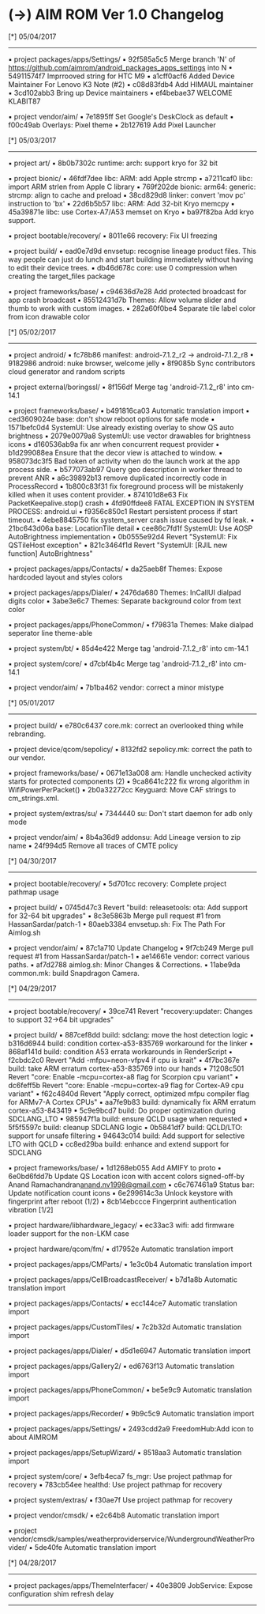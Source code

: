 
 (->) AIM ROM Ver 1.0 Changelog
 ====================================== 


 [*] 05/04/2017
  *******************    


 ▪ project packages/apps/Settings/
 ▪ 92f585a5c5 Merge branch 'N' of https://github.com/aimrom/android_packages_apps_settings into N
 ▪ 54911574f7 Imprrooved string for HTC M9
 ▪ a1cff0acf6 Added Device Maintainer For Lenovo K3 Note (#2)
 ▪ c08d83fdb4 Add HIMAUL maintainer
 ▪ 3cd102abb3 Bring up Device maintainers
 ▪ ef4bebae37 WELCOME KLABIT87

 ▪ project vendor/aim/
 ▪ 7e1895ff Set Google's DeskClock as default
 ▪ f00c49ab Overlays: Pixel theme
 ▪ 2b127619 Add Pixel Launcher

 [*] 05/03/2017
  *******************    


 ▪ project art/
 ▪ 8b0b7302c runtime: arch: support kryo for 32 bit

 ▪ project bionic/
 ▪ 46fdf7dee libc: ARM: add Apple strcmp
 ▪ a7211caf0 libc: import ARM strlen from Apple C library
 ▪ 769f202de bionic: arm64: generic: strcmp: align to cache and preload
 ▪ 38cd829d8 linker: convert 'mov pc' instruction to 'bx'
 ▪ 22d6b5b57 libc: ARM: Add 32-bit Kryo memcpy
 ▪ 45a39871e libc: use Cortex-A7/A53 memset on Kryo
 ▪ ba97f82ba Add kryo support.

 ▪ project bootable/recovery/
 ▪ 8011e66 recovery: Fix UI freezing

 ▪ project build/
 ▪ ead0e7d9d envsetup: recognise lineage product files. This way people can just do lunch and start building immediately without having to edit their device trees.
 ▪ db46d678c core: use 0 compression when creating the target_files package

 ▪ project frameworks/base/
 ▪ c94636d7e28 Add protected broadcast for app crash broadcast
 ▪ 85512431d7b Themes: Allow volume slider and thumb to work with custom images.
 ▪ 282a60f0be4 Separate tile label color from icon drawable color

 [*] 05/02/2017
  *******************    


 ▪ project android/
 ▪ fc78b86 manifest: android-7.1.2_r2 -> android-7.1.2_r8
 ▪ 9182986 android: nuke browser, welcome jelly
 ▪ 8f9085b Sync contributors cloud generator and random scripts

 ▪ project external/boringssl/
 ▪ 8f156df Merge tag 'android-7.1.2_r8' into cm-14.1

 ▪ project frameworks/base/
 ▪ b491816ca03 Automatic translation import
 ▪ ced3609024e base: don't show reboot options for safe mode
 ▪ 1571befc0d4 SystemUI: Use already existing overlay to show QS auto brightness
 ▪ 2079e0079a8 SystemUI: use vector drawables for brightness icons
 ▪ d160536ab9a fix anr when concurrent request provider
 ▪ b1d299088ea Ensure that the decor view is attached to window.
 ▪ 958073dc3f5 Bad token of activity when do the launch work at the app process side.
 ▪ b577073ab97 Query geo description in worker thread to prevent ANR
 ▪ a6c39892b13 remove duplicated incorrectly code in ProcessRecord
 ▪ 1b800c83f31 fix foreground process will be mistakenly killed when it uses content provider.
 ▪ 874101d8e63 Fix PacketKeepalive.stop() crash
 ▪ 4fd90ffdee8 FATAL EXCEPTION IN SYSTEM PROCESS: android.ui
 ▪ f9356c850c1 Restart persistent process if start timeout.
 ▪ 4ebe8845750 fix system_server crash issue caused by fd leak.
 ▪ 21bc643d06a base: LocationTile detail
 ▪ cee86c7fd1f SystemUI: Use AOSP AutoBrightness implementation
 ▪ 0b0555e92d4 Revert "SystemUI: Fix QSTileHost exception"
 ▪ 821c3464f1d Revert "SystemUI: [RJIL new function] AutoBrightness"

 ▪ project packages/apps/Contacts/
 ▪ da25aeb8f Themes: Expose hardcoded layout and styles colors

 ▪ project packages/apps/Dialer/
 ▪ 2476da680 Themes: InCallUI dialpad digits color
 ▪ 3abe3e6c7 Themes: Separate background color from text color

 ▪ project packages/apps/PhoneCommon/
 ▪ f79831a Themes: Make dialpad seperator line theme-able

 ▪ project system/bt/
 ▪ 85d4e422 Merge tag 'android-7.1.2_r8' into cm-14.1

 ▪ project system/core/
 ▪ d7cbf4b4c Merge tag 'android-7.1.2_r8' into cm-14.1

 ▪ project vendor/aim/
 ▪ 7b1ba462 vendor: correct a minor mistype

 [*] 05/01/2017
  *******************    


 ▪ project build/
 ▪ e780c6437 core.mk: correct an overlooked thing while rebranding.

 ▪ project device/qcom/sepolicy/
 ▪ 8132fd2 sepolicy.mk: correct the path to our vendor.

 ▪ project frameworks/base/
 ▪ 0671e13a008 am: Handle unchecked activity starts for protected components (2)
 ▪ 9ca8641c222 fix wrong algorithm in WifiPowerPerPacket()
 ▪ 2b0a32272cc Keyguard: Move CAF strings to cm_strings.xml.

 ▪ project system/extras/su/
 ▪ 7344440 su: Don't start daemon for adb only mode

 ▪ project vendor/aim/
 ▪ 8b4a36d9 addonsu: Add Lineage version to zip name
 ▪ 24f994d5 Remove all traces of CMTE policy

 [*] 04/30/2017
  *******************    


 ▪ project bootable/recovery/
 ▪ 5d701cc recovery: Complete project pathmap usage

 ▪ project build/
 ▪ 0745d47c3 Revert "build: releasetools: ota: Add support for 32-64 bit upgrades"
 ▪ 8c3e5863b Merge pull request #1 from HassanSardar/patch-1
 ▪ 80aeb3384 envsetup.sh: Fix The Path For Aimlog.sh

 ▪ project vendor/aim/
 ▪ 87c1a710 Update Changelog
 ▪ 9f7cb249 Merge pull request #1 from HassanSardar/patch-1
 ▪ ae14661e vendor: correct various paths.
 ▪ af7d2788 aimlog.sh: Minor Changes & Corrections.
 ▪ 11abe9da common.mk: build Snapdragon Camera.

 [*] 04/29/2017
  *******************    


 ▪ project bootable/recovery/
 ▪ 39ce741 Revert "recovery:updater: Changes to support 32->64 bit upgrades"

 ▪ project build/
 ▪ 887cef8dd build: sdclang: move the host detection logic
 ▪ b316d6944 build: condition cortex-a53-835769 workaround for the linker
 ▪ 868af141d build: condition A53 errata workarounds in RenderScript
 ▪ f2cbdc2c0 Revert "Add -mfpu=neon-vfpv4 if cpu is krait"
 ▪ 4f7bc367e build: take ARM erratum cortex-a53-835769 into our hands
 ▪ 71208c501 Revert "core: Enable -mcpu=cortex-a8 flag for Scorpion cpu variant"
 ▪ dc6feff5b Revert "core: Enable -mcpu=cortex-a9 flag for Cortex-A9 cpu variant"
 ▪ f62c4840d Revert "Apply correct, optimized mfpu compiler flag for ARMv7-A Cortex CPUs"
 ▪ aa7fe9b83 build: dynamically fix ARM erratum cortex-a53-843419
 ▪ 5c9e9bcd7 build: Do proper optimization during SDCLANG_LTO
 ▪ 985947f1a build: ensure QCLD usage when requested
 ▪ 5f5f5597c build: cleanup SDCLANG logic
 ▪ 0b5841df7 build: QCLD/LTO: support for unsafe filtering
 ▪ 94643c014 build: Add support for selective LTO with QCLD
 ▪ cc8ed29ba build: enhance and extend support for SDCLANG

 ▪ project frameworks/base/
 ▪ 1d1268eb055 Add AMIFY to proto
 ▪ 6e0bd6fdd7b Update QS Location icon with accent colors signed-off-by Anand Ramachandran<anand.nv1998@gmail.com>
 ▪ c6c767461a9 Status bar: Update notification count icons
 ▪ 6e299614c3a Unlock keystore with fingerprint after reboot (1/2)
 ▪ 8cb14ebccce Fingerprint authentication vibration [1/2]

 ▪ project hardware/libhardware_legacy/
 ▪ ec33ac3 wifi: add firmware loader support for the non-LKM case

 ▪ project hardware/qcom/fm/
 ▪ d17952e Automatic translation import

 ▪ project packages/apps/CMParts/
 ▪ 1e3c0b4 Automatic translation import

 ▪ project packages/apps/CellBroadcastReceiver/
 ▪ b7d1a8b Automatic translation import

 ▪ project packages/apps/Contacts/
 ▪ ecc144ce7 Automatic translation import

 ▪ project packages/apps/CustomTiles/
 ▪ 7c2b32d Automatic translation import

 ▪ project packages/apps/Dialer/
 ▪ d5d1e6947 Automatic translation import

 ▪ project packages/apps/Gallery2/
 ▪ ed6763f13 Automatic translation import

 ▪ project packages/apps/PhoneCommon/
 ▪ be5e9c9 Automatic translation import

 ▪ project packages/apps/Recorder/
 ▪ 9b9c5c9 Automatic translation import

 ▪ project packages/apps/Settings/
 ▪ 2493cdd2a9 FreedomHub:Add icon to about AIMROM

 ▪ project packages/apps/SetupWizard/
 ▪ 8518aa3 Automatic translation import

 ▪ project system/core/
 ▪ 3efb4eca7 fs_mgr: Use project pathmap for recovery
 ▪ 783cb54ee healthd: Use project pathmap for recovery

 ▪ project system/extras/
 ▪ f30ae7f Use project pathmap for recovery

 ▪ project vendor/cmsdk/
 ▪ e2c64b8 Automatic translation import

 ▪ project vendor/cmsdk/samples/weatherproviderservice/WundergroundWeatherProvider/
 ▪ 5de40fe Automatic translation import

 [*] 04/28/2017
  *******************    


 ▪ project packages/apps/ThemeInterfacer/
 ▪ 40e3809 JobService: Expose configuration shim refresh delay

---------------------------------------------------------

